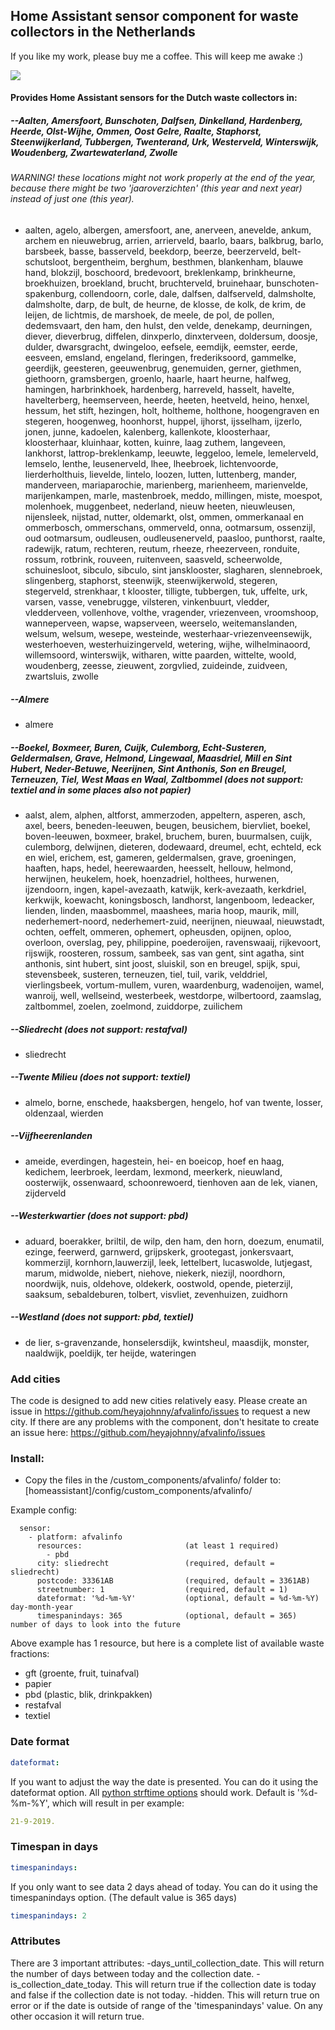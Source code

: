## Home Assistant sensor component for waste collectors in the Netherlands

If you like my work, please buy me a coffee. This will keep me awake :)

<a href="https://www.buymeacoffee.com/1v3ckWD" target="_blank"><img src="https://www.buymeacoffee.com/assets/img/custom_images/orange_img.png"></a>

#### Provides Home Assistant sensors for the Dutch waste collectors in:

##### --Aalten, Amersfoort, Bunschoten, Dalfsen, Dinkelland, Hardenberg, Heerde, Olst-Wijhe, Ommen, Oost Gelre, Raalte, Staphorst, Steenwijkerland, Tubbergen, Twenterand, Urk, Westerveld, Winterswijk, Woudenberg, Zwartewaterland, Zwolle
###### WARNING! these locations might not work properly at the end of the year, because there might be two 'jaaroverzichten' (this year and next year) instead of just one (this year).
- aalten, agelo, albergen, amersfoort, ane, anerveen, anevelde, ankum, archem en nieuwebrug, arrien, arrierveld, baarlo, baars, balkbrug, barlo, barsbeek, basse, basserveld, beekdorp, beerze, beerzerveld, belt-schutsloot, bergentheim, berghum, besthmen, blankenham, blauwe hand, blokzijl, boschoord, bredevoort, breklenkamp, brinkheurne, broekhuizen, broekland, brucht, bruchterveld, bruinehaar, bunschoten-spakenburg, collendoorn, corle, dale, dalfsen, dalfserveld, dalmsholte, dalmsholte, darp, de bult, de heurne, de klosse, de kolk, de krim, de leijen, de lichtmis, de marshoek, de meele, de pol, de pollen, dedemsvaart, den ham, den hulst, den velde, denekamp, deurningen, diever, dieverbrug, diffelen, dinxperlo, dinxterveen, doldersum, doosje, dulder, dwarsgracht, dwingeloo, eefsele, eemdijk, eemster, eerde, eesveen, emsland, engeland, fleringen, frederiksoord, gammelke, geerdijk, geesteren, geeuwenbrug, genemuiden, gerner, giethmen, giethoorn, gramsbergen, groenlo, haarle, haart heurne, halfweg, hamingen, harbrinkhoek, hardenberg, harreveld, hasselt, havelte, havelterberg, heemserveen, heerde, heeten, heetveld, heino, henxel, hessum, het stift, hezingen, holt, holtheme, holthone, hoogengraven en stegeren, hoogenweg, hoonhorst, huppel, ijhorst, ijsselham, ijzerlo, jonen, junne, kadoelen, kalenberg, kallenkote, kloosterhaar, kloosterhaar, kluinhaar, kotten, kuinre, laag zuthem, langeveen, lankhorst, lattrop-breklenkamp, leeuwte, leggeloo, lemele, lemelerveld, lemselo, lenthe, leusenerveld, lhee, lheebroek, lichtenvoorde, lierderholthuis, lievelde, lintelo, loozen, lutten, luttenberg, mander, manderveen, mariaparochie, marienberg, marienheem, marienvelde, marijenkampen, marle, mastenbroek, meddo, millingen, miste, moespot, molenhoek, muggenbeet, nederland, nieuw heeten, nieuwleusen, nijensleek, nijstad, nutter, oldemarkt, olst, ommen, ommerkanaal en ommerbosch, ommerschans, ommerveld, onna, ootmarsum, ossenzijl, oud ootmarsum, oudleusen, oudleusenerveld, paasloo, punthorst, raalte, radewijk, ratum, rechteren, reutum, rheeze, rheezerveen, ronduite, rossum, rotbrink, rouveen, ruitenveen, saasveld, scheerwolde, schuinesloot, sibculo, sibculo, sint jansklooster, slagharen, slennebroek, slingenberg, staphorst, steenwijk, steenwijkerwold, stegeren, stegerveld, strenkhaar, t klooster, tilligte, tubbergen, tuk, uffelte, urk, varsen, vasse, venebrugge, vilsteren, vinkenbuurt, vledder, vledderveen, vollenhove, volthe, vragender, vriezenveen, vroomshoop, wanneperveen, wapse, wapserveen, weerselo, weitemanslanden, welsum, welsum, wesepe, westeinde, westerhaar-vriezenveensewijk, westerhoeven, westerhuizingerveld, wetering, wijhe, wilhelminaoord, willemsoord, winterswijk, witharen, witte paarden, wittelte, woold, woudenberg, zeesse, zieuwent, zorgvlied, zuideinde, zuidveen, zwartsluis, zwolle

##### --Almere
- almere

##### --Boekel, Boxmeer, Buren, Cuijk, Culemborg, Echt-Susteren, Geldermalsen, Grave, Helmond, Lingewaal, Maasdriel, Mill en Sint Hubert, Neder-Betuwe, Neerijnen, Sint Anthonis, Son en Breugel, Terneuzen, Tiel, West Maas en Waal, Zaltbommel (does not support: textiel and in some places also not papier)
- aalst, alem, alphen, altforst, ammerzoden, appeltern, asperen, asch, axel, beers, beneden-leeuwen, beugen, beusichem, biervliet, boekel, boven-leeuwen, boxmeer, brakel, bruchem, buren, buurmalsen, cuijk, culemborg, delwijnen, dieteren, dodewaard, dreumel, echt, echteld, eck en wiel, erichem, est, gameren, geldermalsen, grave, groeningen, haaften, haps, hedel, heerewaarden, heesselt, hellouw, helmond, herwijnen, heukelem, hoek, hoenzadriel, holthees, hurwenen, ijzendoorn, ingen, kapel-avezaath, katwijk, kerk-avezaath, kerkdriel, kerkwijk, koewacht, koningsbosch, landhorst, langenboom, ledeacker, lienden, linden, maasbommel, maashees, maria hoop, maurik, mill, nederhemert-noord, nederhemert-zuid, neerijnen, nieuwaal, nieuwstadt, ochten, oeffelt, ommeren, ophemert, opheusden, opijnen, oploo, overloon, overslag, pey, philippine, poederoijen, ravenswaaij, rijkevoort, rijswijk, roosteren, rossum, sambeek, sas van gent, sint agatha, sint anthonis, sint hubert, sint joost, sluiskil, son en breugel, spijk, spui, stevensbeek, susteren, terneuzen, tiel, tuil, varik, velddriel, vierlingsbeek, vortum-mullem, vuren, waardenburg, wadenoijen, wamel, wanroij, well, wellseind, westerbeek, westdorpe, wilbertoord, zaamslag, zaltbommel, zoelen, zoelmond, zuiddorpe, zuilichem

##### --Sliedrecht                        (does not support: restafval)
- sliedrecht

##### --Twente Milieu                     (does not support: textiel)
- almelo, borne, enschede, haaksbergen, hengelo, hof van twente, losser, oldenzaal, wierden

##### --Vijfheerenlanden
- ameide, everdingen, hagestein, hei- en boeicop, hoef en haag, kedichem, leerbroek, leerdam,
lexmond, meerkerk, nieuwland, oosterwijk, ossenwaard, schoonrewoerd, tienhoven aan de lek,
vianen, zijderveld

##### --Westerkwartier                    (does not support: pbd)
- aduard, boerakker, briltil, de wilp, den ham, den horn, doezum, enumatil, ezinge, feerwerd, garnwerd, grijpskerk, grootegast, jonkersvaart, kommerzijl, kornhorn,lauwerzijl, leek, lettelbert, lucaswolde, lutjegast, marum, midwolde, niebert, niehove, niekerk, niezijl, noordhorn, noordwijk, nuis, oldehove, oldekerk, oostwold, opende, pieterzijl, saaksum, sebaldeburen, tolbert, visvliet, zevenhuizen, zuidhorn

##### --Westland                          (does not support: pbd, textiel)
- de lier, s-gravenzande, honselersdijk, kwintsheul, maasdijk, monster, naaldwijk, poeldijk,
ter heijde, wateringen

### Add cities
The code is designed to add new cities relatively easy.
Please create an issue in https://github.com/heyajohnny/afvalinfo/issues to request a new city.
If there are any problems with the component, don't hesitate to create an issue here: https://github.com/heyajohnny/afvalinfo/issues

### Install:
- Copy the files in the /custom_components/afvalinfo/ folder to: [homeassistant]/config/custom_components/afvalinfo/

Example config:
```Configuration.yaml:
  sensor:
    - platform: afvalinfo
      resources:                       (at least 1 required)
        - pbd
      city: sliedrecht                 (required, default = sliedrecht)
      postcode: 33361AB                (required, default = 3361AB)
      streetnumber: 1                  (required, default = 1)
      dateformat: '%d-%m-%Y'           (optional, default = %d-%m-%Y) day-month-year
      timespanindays: 365              (optional, default = 365) number of days to look into the future
```

Above example has 1 resource, but here is a complete list of available waste fractions:
- gft                                  (groente, fruit, tuinafval)
- papier
- pbd                                  (plastic, blik, drinkpakken)
- restafval
- textiel

### Date format
```yaml
dateformat:
```
If you want to adjust the way the date is presented. You can do it using the dateformat option. All [python strftime options](http://strftime.org/) should work.
Default is '%d-%m-%Y', which will result in per example:
```yaml
21-9-2019.
```
### Timespan in days
```yaml
timespanindays:
```
If you only want to see data 2 days ahead of today. You can do it using the timespanindays option. (The default value is 365 days)
```yaml
timespanindays: 2
```

### Attributes
There are 3 important attributes:
-days_until_collection_date.    This will return the number of days between today and the collection date.
-is_collection_date_today.      This will return true if the collection date is today and false if the collection date is not today.
-hidden.                        This will return true on error or if the date is outside of range of the 'timespanindays' value. On any other occasion it will return true.
